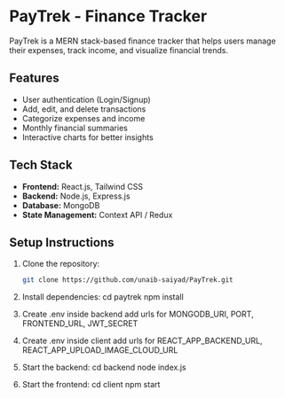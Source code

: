 # PayTrek - Finance Tracker

PayTrek is a MERN stack-based finance tracker that helps users manage their expenses, track income, and visualize financial trends.

## Features
- User authentication (Login/Signup)
- Add, edit, and delete transactions
- Categorize expenses and income
- Monthly financial summaries
- Interactive charts for better insights

## Tech Stack
- **Frontend:** React.js, Tailwind CSS
- **Backend:** Node.js, Express.js
- **Database:** MongoDB
- **State Management:** Context API / Redux

## Setup Instructions
1. Clone the repository:
   ```sh
   git clone https://github.com/unaib-saiyad/PayTrek.git

2. Install dependencies:
cd paytrek
npm install

3. Create .env inside backend
add urls for MONGODB_URI, PORT, FRONTEND_URL, JWT_SECRET

4. Create .env inside client
add urls for REACT_APP_BACKEND_URL, REACT_APP_UPLOAD_IMAGE_CLOUD_URL

5. Start the backend:
cd backend
node index.js

6. Start the frontend:
cd client
npm start




